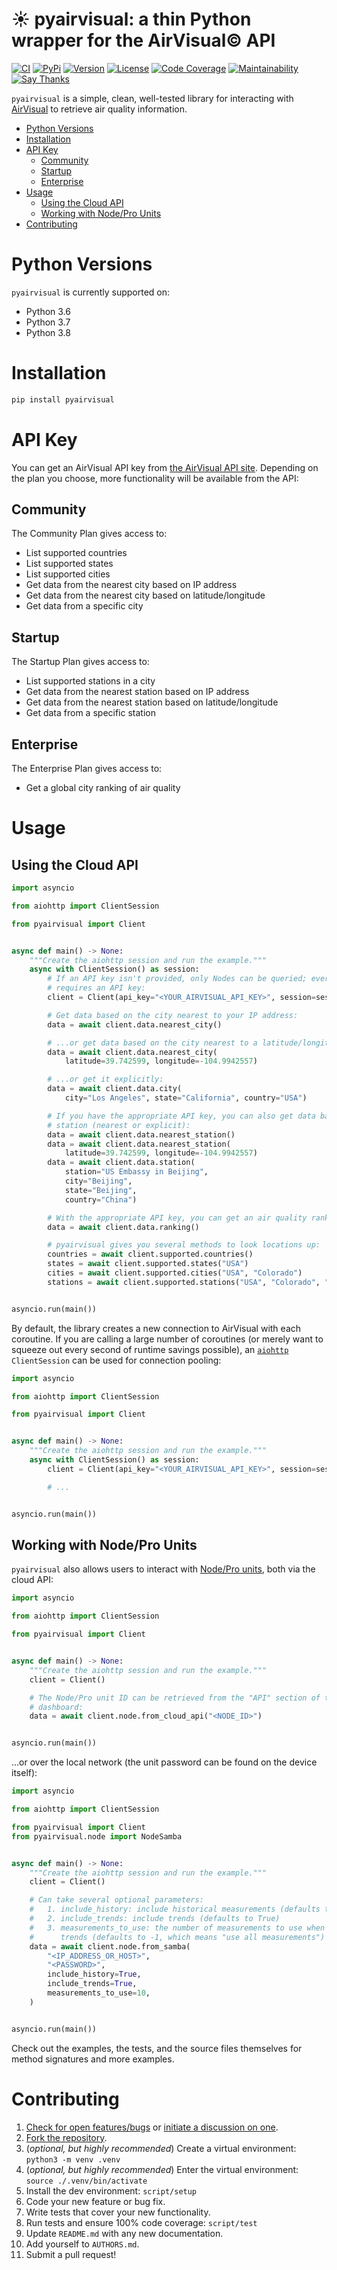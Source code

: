 # ☀️ pyairvisual: a thin Python wrapper for the AirVisual© API

[![CI](https://github.com/bachya/pyairvisual/workflows/CI/badge.svg)](https://github.com/bachya/pyairvisual/actions)
[![PyPi](https://img.shields.io/pypi/v/pyairvisual.svg)](https://pypi.python.org/pypi/pyairvisual)
[![Version](https://img.shields.io/pypi/pyversions/pyairvisual.svg)](https://pypi.python.org/pypi/pyairvisual)
[![License](https://img.shields.io/pypi/l/pyairvisual.svg)](https://github.com/bachya/pyairvisual/blob/master/LICENSE)
[![Code Coverage](https://codecov.io/gh/bachya/pyairvisual/branch/master/graph/badge.svg)](https://codecov.io/gh/bachya/pyairvisual)
[![Maintainability](https://api.codeclimate.com/v1/badges/948e4e3c84e5c49826f1/maintainability)](https://codeclimate.com/github/bachya/pyairvisual/maintainability)
[![Say Thanks](https://img.shields.io/badge/SayThanks-!-1EAEDB.svg)](https://saythanks.io/to/bachya)

`pyairvisual` is a simple, clean, well-tested library for interacting with
[AirVisual](https://www.airvisual.com/) to retrieve air quality information.

- [Python Versions](#python-versions)
- [Installation](#installation)
- [API Key](#api-key)
  * [Community](#community)
  * [Startup](#startup)
  * [Enterprise](#enterprise)
- [Usage](#usage)
  * [Using the Cloud API](#using-the-cloud-api)
  * [Working with Node/Pro Units](#working-with-node-pro-units)
- [Contributing](#contributing)

# Python Versions

`pyairvisual` is currently supported on:

* Python 3.6
* Python 3.7
* Python 3.8

# Installation

```python
pip install pyairvisual
```

# API Key

You can get an AirVisual API key from
[the AirVisual API site](https://www.airvisual.com/user/api). Depending on
the plan you choose, more functionality will be available from the API:

## Community

The Community Plan gives access to:

* List supported countries
* List supported states
* List supported cities
* Get data from the nearest city based on IP address
* Get data from the nearest city based on latitude/longitude
* Get data from a specific city

## Startup

The Startup Plan gives access to:

* List supported stations in a city
* Get data from the nearest station based on IP address
* Get data from the nearest station based on latitude/longitude
* Get data from a specific station

## Enterprise

The Enterprise Plan gives access to:

* Get a global city ranking of air quality

# Usage

## Using the Cloud API

```python
import asyncio

from aiohttp import ClientSession

from pyairvisual import Client


async def main() -> None:
    """Create the aiohttp session and run the example."""
    async with ClientSession() as session:
        # If an API key isn't provided, only Nodes can be queried; everything else
        # requires an API key:
        client = Client(api_key="<YOUR_AIRVISUAL_API_KEY>", session=session)

        # Get data based on the city nearest to your IP address:
        data = await client.data.nearest_city()

        # ...or get data based on the city nearest to a latitude/longitude:
        data = await client.data.nearest_city(
            latitude=39.742599, longitude=-104.9942557)

        # ...or get it explicitly:
        data = await client.data.city(
            city="Los Angeles", state="California", country="USA")

        # If you have the appropriate API key, you can also get data based on
        # station (nearest or explicit):
        data = await client.data.nearest_station()
        data = await client.data.nearest_station(
            latitude=39.742599, longitude=-104.9942557)
        data = await client.data.station(
            station="US Embassy in Beijing",
            city="Beijing",
            state="Beijing",
            country="China")

        # With the appropriate API key, you can get an air quality ranking:
        data = await client.data.ranking()

        # pyairvisual gives you several methods to look locations up:
        countries = await client.supported.countries()
        states = await client.supported.states("USA")
        cities = await client.supported.cities("USA", "Colorado")
        stations = await client.supported.stations("USA", "Colorado", "Denver")


asyncio.run(main())
```

By default, the library creates a new connection to AirVisual with each coroutine. If
you are calling a large number of coroutines (or merely want to squeeze out every second
of runtime savings possible), an
[`aiohttp`](https://github.com/aio-libs/aiohttp) `ClientSession` can be used for connection
pooling:

```python
import asyncio

from aiohttp import ClientSession

from pyairvisual import Client


async def main() -> None:
    """Create the aiohttp session and run the example."""
    async with ClientSession() as session:
        client = Client(api_key="<YOUR_AIRVISUAL_API_KEY>", session=session)

        # ...


asyncio.run(main())
```

## Working with Node/Pro Units

`pyairvisual` also allows users to interact with
[Node/Pro units](https://www.airvisual.com/air-quality-monitor), both via the cloud API:

```python
import asyncio

from aiohttp import ClientSession

from pyairvisual import Client


async def main() -> None:
    """Create the aiohttp session and run the example."""
    client = Client()

    # The Node/Pro unit ID can be retrieved from the "API" section of the cloud
    # dashboard:
    data = await client.node.from_cloud_api("<NODE_ID>")


asyncio.run(main())
```

...or over the local network (the unit password can be found on the device itself):

```python
import asyncio

from aiohttp import ClientSession

from pyairvisual import Client
from pyairvisual.node import NodeSamba


async def main() -> None:
    """Create the aiohttp session and run the example."""
    client = Client()

    # Can take several optional parameters:
    #   1. include_history: include historical measurements (defaults to True)
    #   2. include_trends: include trends (defaults to True)
    #   3. measurements_to_use: the number of measurements to use when calculating
    #      trends (defaults to -1, which means "use all measurements")
    data = await client.node.from_samba(
        "<IP_ADDRESS_OR_HOST>",
        "<PASSWORD>",
        include_history=True,
        include_trends=True,
        measurements_to_use=10,
    )


asyncio.run(main())
```

Check out the examples, the tests, and the source files themselves for method
signatures and more examples.

# Contributing

1. [Check for open features/bugs](https://github.com/bachya/pyairvisual/issues)
  or [initiate a discussion on one](https://github.com/bachya/pyairvisual/issues/new).
2. [Fork the repository](https://github.com/bachya/pyairvisual/fork).
3. (_optional, but highly recommended_) Create a virtual environment: `python3 -m venv .venv`
4. (_optional, but highly recommended_) Enter the virtual environment: `source ./.venv/bin/activate`
5. Install the dev environment: `script/setup`
6. Code your new feature or bug fix.
7. Write tests that cover your new functionality.
8. Run tests and ensure 100% code coverage: `script/test`
9. Update `README.md` with any new documentation.
10. Add yourself to `AUTHORS.md`.
11. Submit a pull request!
